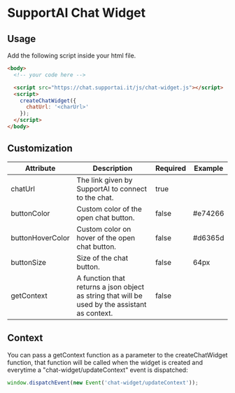 # SupportAI Chat Widget

## Usage
Add the following script inside your html file.

```html
<body>
  <!-- your code here -->

  <script src="https://chat.supportai.it/js/chat-widget.js"></script>
  <script>
    createChatWidget({
      chatUrl: '<charUrl>'
    });
  </script>
</body>
```

## Customization
| **Attribute**    | **Description**                                                                                | **Required** | **Example** |
|------------------|------------------------------------------------------------------------------------------------|--------------|-------------|
| chatUrl          | The link given by SupportAI to connect to the chat.                                            | true         |             |
| buttonColor      | Custom color of the open chat button.                                                          | false        | #e74266     |
| buttonHoverColor | Custom color on hover of the open chat button.                                                 | false        | #d6365d     |
| buttonSize       | Size of the chat button.                                                                       | false        | 64px        |
| getContext       | A function that returns a json object as string that will be used by the assistant as context. | false        |             |

## Context
You can pass a getContext function as a parameter to the createChatWidget function, that function will be called when the widget is created and everytime a "chat-widget/updateContext" event is dispatched:
```js
window.dispatchEvent(new Event('chat-widget/updateContext'));
```
